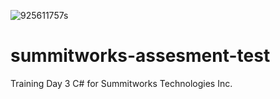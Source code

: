 ![925611757s](https://user-images.githubusercontent.com/55994508/83580991-31f75880-a503-11ea-9d61-2e92d0e3c0d5.jpg)
# summitworks-assesment-test
Training Day 3 C# for Summitworks Technologies Inc.
